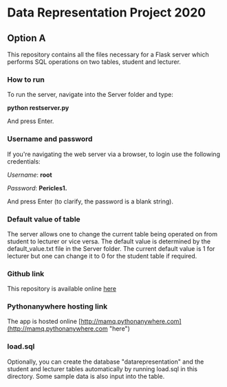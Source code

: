 # Data Representation Project 2020
## Option A
This repository contains all the files necessary for a Flask server which performs SQL operations on two tables, student and lecturer.

### How to run

To run the server, navigate into the Server folder and type:

**python restserver.py**

And press Enter.

### Username and password

If you're navigating the web server via a browser, to login use the following credentials:

*Username*: **root**

*Password*: **Pericles1.**


And press Enter (to clarify, the password is a blank string).

### Default value of table ###
The server allows one to change the current table being operated on from student to lecturer or vice versa. The default value is determined by the default_value.txt file in the Server folder. The current default value is 1 for lecturer but one can change it to 0 for the student table if required.

### Github link ###
This repository is available online <a href="https://github.com/AlanQuille/dataRepresentation">here</a>

### Pythonanywhere hosting link ###
The app is hosted online [http://mamq.pythonanywhere.com](http://mamq.pythonanywhere.com "here")

### load.sql ###
Optionally, you can create the database "datarepresentation" and the student and lecturer tables automatically by running load.sql in this directory. Some sample data is also input into the table.

